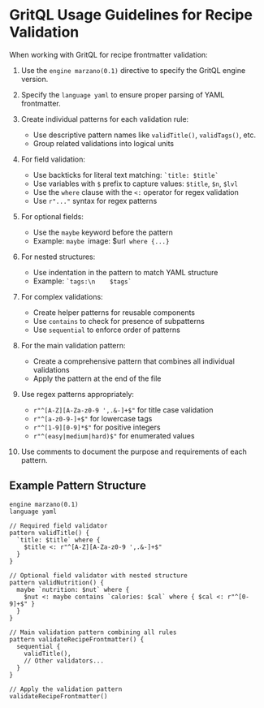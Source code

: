 # GritQL Usage Guidelines for Recipe Validation

When working with GritQL for recipe frontmatter validation:

1. Use the `engine marzano(0.1)` directive to specify the GritQL engine version.

2. Specify the `language yaml` to ensure proper parsing of YAML frontmatter.

3. Create individual patterns for each validation rule:
   - Use descriptive pattern names like `validTitle()`, `validTags()`, etc.
   - Group related validations into logical units

4. For field validation:
   - Use backticks for literal text matching: `` `title: $title` ``
   - Use variables with `$` prefix to capture values: `$title`, `$n`, `$lvl`
   - Use the `where` clause with the `<:` operator for regex validation
   - Use `r"..."` syntax for regex patterns

5. For optional fields:
   - Use the `maybe` keyword before the pattern
   - Example: `maybe `image: $url` where {...}`

6. For nested structures:
   - Use indentation in the pattern to match YAML structure
   - Example: `` `tags:\n    $tags` ``

7. For complex validations:
   - Create helper patterns for reusable components
   - Use `contains` to check for presence of subpatterns
   - Use `sequential` to enforce order of patterns

8. For the main validation pattern:
   - Create a comprehensive pattern that combines all individual validations
   - Apply the pattern at the end of the file

9. Use regex patterns appropriately:
   - `r"^[A-Z][A-Za-z0-9 ',.&-]+$"` for title case validation
   - `r"^[a-z0-9-]+$"` for lowercase tags
   - `r"^[1-9][0-9]*$"` for positive integers
   - `r"^(easy|medium|hard)$"` for enumerated values

10. Use comments to document the purpose and requirements of each pattern.

## Example Pattern Structure

```gritql
engine marzano(0.1)
language yaml

// Required field validator
pattern validTitle() {
  `title: $title` where {
    $title <: r"^[A-Z][A-Za-z0-9 ',.&-]+$"
  }
}

// Optional field validator with nested structure
pattern validNutrition() {
  maybe `nutrition: $nut` where {
    $nut <: maybe contains `calories: $cal` where { $cal <: r"^[0-9]+$" }
  }
}

// Main validation pattern combining all rules
pattern validateRecipeFrontmatter() {
  sequential {
    validTitle(),
    // Other validators...
  }
}

// Apply the validation pattern
validateRecipeFrontmatter()
```
